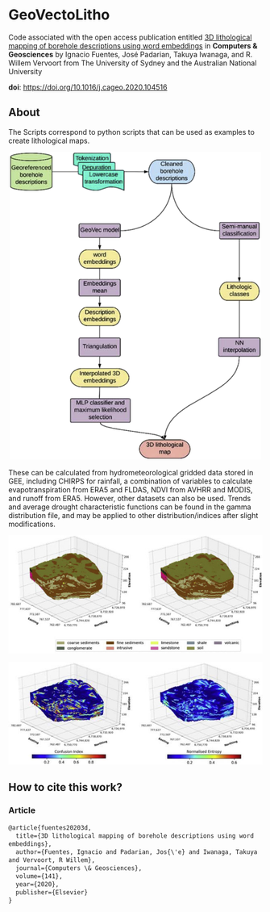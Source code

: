 # GeoVectoLitho

Code associated with the open access publication entitled [3D lithological mapping of borehole descriptions using word embeddings](https://www.sciencedirect.com/science/article/pii/S0098300419306533) in **Computers & Geosciences** by Ignacio Fuentes, José Padarian, Takuya Iwanaga, and R. Willem Vervoort from The University of Sydney and the Australian National University


**doi**: https://doi.org/10.1016/j.cageo.2020.104516



## About

The Scripts correspond to python scripts that can be used as examples to create lithological maps.

<p align="center">
  <img src="workflow.jpg" alt="time_series" width="500">
</p>

These can be calculated from hydrometeorological gridded data stored in GEE, including CHIRPS for rainfall, a combination of variables to calculate evapotranspiration from ERA5 and FLDAS, NDVI from AVHRR and MODIS, and runoff from ERA5. However, other datasets can also be used. Trends and average drought characteristic functions can be found in the gamma distribution file, and may be applied to other distribution/indices after slight modifications. 

<p align="center">
  <img src="litho.jpg" alt="average" width="800">
</p>

<p align="center">
  <img src="uncertain.jpg" alt="heatmap" width="800">
</p>

## How to cite this work?

### Article

```
@article{fuentes20203d,
  title={3D lithological mapping of borehole descriptions using word embeddings},
  author={Fuentes, Ignacio and Padarian, Jos{\'e} and Iwanaga, Takuya and Vervoort, R Willem},
  journal={Computers \& Geosciences},
  volume={141},
  year={2020},
  publisher={Elsevier}
}
```

